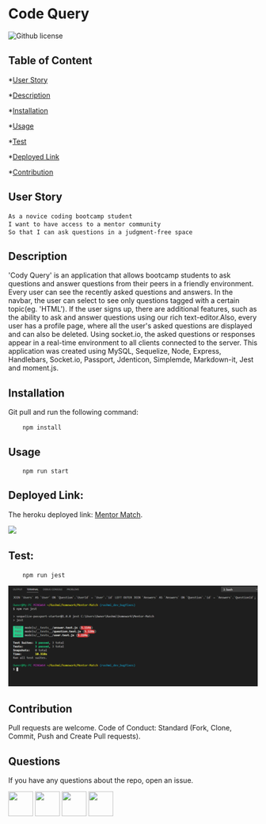 # Code Query

![Github license](https://img.shields.io/badge/License-MIT-yellow.svg)

## Table of Content

*[User Story](#User)

*[Description](#Description)

*[Installation](#Installation)

*[Usage](#Usage)

*[Test](#Test)

*[Deployed Link](#Deployed)

*[Contribution](#Contribution)

## User Story

```
As a novice coding bootcamp student
I want to have access to a mentor community
So that I can ask questions in a judgment-free space
```

## Description

'Cody Query' is an application that allows bootcamp students to ask questions and answer questions from their peers in a friendly environment. Every user can see the recently asked questions and answers. In the navbar, the user can select to see only questions tagged with a certain topic(eg. 'HTML'). If the user signs up, there are additional features, such as the ability to ask and answer questions using our rich text-editor.Also, every user has a profile page, where all the user's asked questions are displayed and can also be deleted. Using socket.io, the asked questions or responses appear in a real-time environment to all clients connected to the server. 
This application was created using MySQL, Sequelize, Node, Express, Handlebars, Socket.io, Passport, Jdenticon, Simplemde, Markdown-it, Jest and moment.js.

## Installation

Git pull and run the following command:

```
    npm install
``` 

## Usage

```
    npm run start
```

## Deployed Link:

The heroku deployed link: <a href="https://code--query.herokuapp.com/">Mentor Match</a>.

![](/public/assets/images/CQ.gif)

## Test:

```
    npm run jest
```
![Screenshot](/public/assets/images/testScreen.png "test-screen")

## Contribution

Pull requests are welcome. Code of Conduct: Standard (Fork, Clone, Commit, Push and Create Pull requests).

## Questions

If you have any questions about the repo, open an issue.

<img src="https://avatars0.githubusercontent.com/u/56233744?v=4" width ="50px" height="50px">  <img src="https://avatars0.githubusercontent.com/u/28842469?v=4" width ="50px" height="50px">  <img src="https://avatars0.githubusercontent.com/u/58493428?v=4" width ="50px" height="50px">  <img src="https://avatars3.githubusercontent.com/u/38509741?v=4" width ="50px" height="50px">







